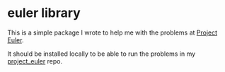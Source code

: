 # euler library

This is a simple package I wrote to help me with the problems at [Project Euler](https://projecteuler.net/).

It should be installed locally to be able to run the problems in my [project_euler](https://github.com/jose-ramirez/project_euler) repo.

